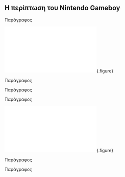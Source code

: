 
## Η περίπτωση του Nintendo Gameboy

Παράγραφος 

![](nintendo-gameboy.md){.figure}

Παράγραφος 

Παράγραφος 

Παράγραφος 

![](nintendo-gameboy.md){.figure}

Παράγραφος 

Παράγραφος 
